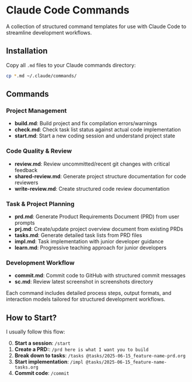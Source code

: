 # Claude Code Commands

A collection of structured command templates for use with Claude Code to
streamline development workflows.

## Installation

Copy all `.md` files to your Claude commands directory:

```bash
cp *.md ~/.claude/commands/
```

## Commands

### Project Management

- **build.md**: Build project and fix compilation errors/warnings
- **check.md**: Check task list status against actual code implementation
- **start.md**: Start a new coding session and understand project state

### Code Quality & Review

- **review.md**: Review uncommitted/recent git changes with critical feedback
- **shared-review.md**: Generate project structure documentation for code reviewers
- **write-review.md**: Create structured code review documentation

### Task & Project Planning

- **prd.md**: Generate Product Requirements Document (PRD) from user prompts
- **prj.md**: Create/update project overview document from existing PRDs
- **tasks.md**: Generate detailed task lists from PRD files
- **impl.md**: Task implementation with junior developer guidance
- **learn.md**: Progressive teaching approach for junior developers

### Development Workflow

- **commit.md**: Commit code to GitHub with structured commit messages
- **sc.md**: Review latest screenshot in screenshots directory

Each command includes detailed process steps, output formats, and interaction
models tailored for structured development workflows.

## How to Start?

I usually follow this flow:

0. **Start a session**: `/start`
1. **Create a PRD:**: `/prd here is what I want you to build`
2. **Break down to tasks**: `/tasks @tasks/2025-06-15_feature-name-prd.org`
3. **Start implementation**: `/impl @tasks/2025-06-15_feature-name-tasks.org`
4. **Commit code**: `/commit`
